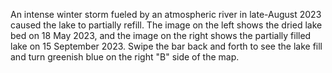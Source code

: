 An intense winter storm fueled by an atmospheric river in late-August 2023 caused the lake to partially refill. The image on the left shows the dried lake bed on 18 May 2023, and the image on the right shows the partially filled lake on 15 September 2023. Swipe the bar back and forth to see the lake fill and turn greenish blue on the right "B" side of the map.